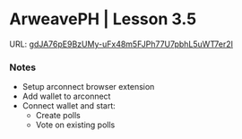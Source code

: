 # ArweavePH | Lesson 3.5

URL: [gdJA76pE9BzUMy-uFx48m5FJPh77U7pbhL5uWT7er2I](https://arweave.net/gdJA76pE9BzUMy-uFx48m5FJPh77U7pbhL5uWT7er2I)

### Notes

- Setup arconnect browser extension
- Add wallet to arconnect
- Connect wallet and start:
  - Create polls
  - Vote on existing polls
